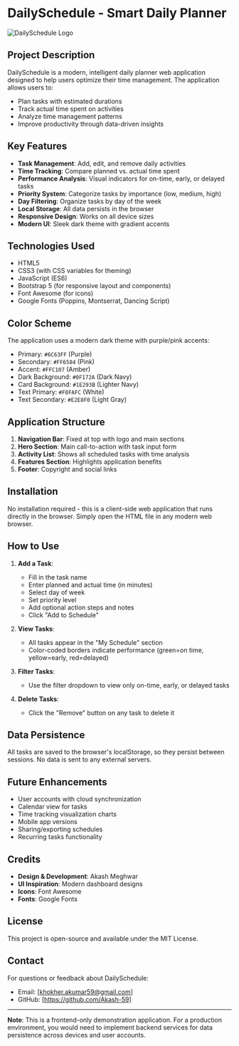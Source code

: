 # DailySchedule - Smart Daily Planner

![DailySchedule Logo](https://via.placeholder.com/150x50?text=DailySchedule) <!-- Replace with actual logo -->

## Project Description

DailySchedule is a modern, intelligent daily planner web application designed to help users optimize their time management. The application allows users to:

- Plan tasks with estimated durations
- Track actual time spent on activities
- Analyze time management patterns
- Improve productivity through data-driven insights

## Key Features

- **Task Management**: Add, edit, and remove daily activities
- **Time Tracking**: Compare planned vs. actual time spent
- **Performance Analysis**: Visual indicators for on-time, early, or delayed tasks
- **Priority System**: Categorize tasks by importance (low, medium, high)
- **Day Filtering**: Organize tasks by day of the week
- **Local Storage**: All data persists in the browser
- **Responsive Design**: Works on all device sizes
- **Modern UI**: Sleek dark theme with gradient accents

## Technologies Used

- HTML5
- CSS3 (with CSS variables for theming)
- JavaScript (ES6)
- Bootstrap 5 (for responsive layout and components)
- Font Awesome (for icons)
- Google Fonts (Poppins, Montserrat, Dancing Script)

## Color Scheme

The application uses a modern dark theme with purple/pink accents:

- Primary: `#6C63FF` (Purple)
- Secondary: `#FF6584` (Pink)
- Accent: `#FFC107` (Amber)
- Dark Background: `#0F172A` (Dark Navy)
- Card Background: `#1E293B` (Lighter Navy)
- Text Primary: `#F8FAFC` (White)
- Text Secondary: `#E2E8F0` (Light Gray)

## Application Structure

1. **Navigation Bar**: Fixed at top with logo and main sections
2. **Hero Section**: Main call-to-action with task input form
3. **Activity List**: Shows all scheduled tasks with time analysis
4. **Features Section**: Highlights application benefits
5. **Footer**: Copyright and social links

## Installation

No installation required - this is a client-side web application that runs directly in the browser. Simply open the HTML file in any modern web browser.

## How to Use

1. **Add a Task**:
   - Fill in the task name
   - Enter planned and actual time (in minutes)
   - Select day of week
   - Set priority level
   - Add optional action steps and notes
   - Click "Add to Schedule"

2. **View Tasks**:
   - All tasks appear in the "My Schedule" section
   - Color-coded borders indicate performance (green=on time, yellow=early, red=delayed)

3. **Filter Tasks**:
   - Use the filter dropdown to view only on-time, early, or delayed tasks

4. **Delete Tasks**:
   - Click the "Remove" button on any task to delete it

## Data Persistence

All tasks are saved to the browser's localStorage, so they persist between sessions. No data is sent to any external servers.

## Future Enhancements

- User accounts with cloud synchronization
- Calendar view for tasks
- Time tracking visualization charts
- Mobile app versions
- Sharing/exporting schedules
- Recurring tasks functionality

## Credits

- **Design & Development**: Akash Meghwar
- **UI Inspiration**: Modern dashboard designs
- **Icons**: Font Awesome
- **Fonts**: Google Fonts

## License

This project is open-source and available under the MIT License.

## Contact

For questions or feedback about DailySchedule:

- Email: [khokher.akumar59@gmail.com]
- GitHub: [https://github.com/Akash-59]
  

---

**Note**: This is a frontend-only demonstration application. For a production environment, you would need to implement backend services for data persistence across devices and user accounts.
